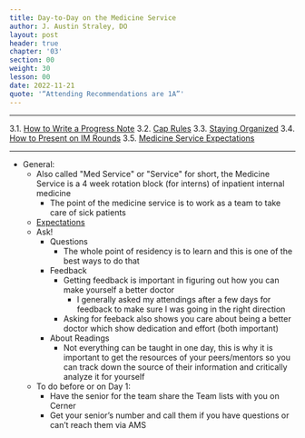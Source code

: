 ```yaml
---
title: Day-to-Day on the Medicine Service
author: J. Austin Straley, DO
layout: post
header: true
chapter: '03'
section: 00
weight: 30
lesson: 00
date: 2022-11-21
quote: '“Attending Recommendations are 1A”'
---
```


<hr>

3.1. [How to Write a Progress Note][1]
3.2. [Cap Rules][2]
3.3. [Staying Organized][3]
3.4. [How to Present on IM Rounds][4]
3.5. [Medicine Service Expectations][5]
<hr>

- General:
	- Also called "Med Service" or "Service" for short, the Medicine Service is a 4 week rotation block (for interns) of inpatient internal medicine
		- The point of the medicine service is to work as a team to take care of sick patients
	- [Expectations][5]
	- Ask! 
		- Questions
			- The whole point of residency is to learn and this is one of the best ways to do that
		- Feedback
			- Getting feedback is important in figuring out how you can make yourself a better doctor
				- I generally asked my attendings after a few days for feedback to make sure I was going in the right direction
			- Asking for feeback also shows you care about being a better doctor which show dedication and effort (both important)
		- About Readings
			- Not everything can be taught in one day, this is why it is important to get the resources of your peers/mentors so you can track down the source of their information and critically analyze it for yourself
	- To do before or on Day 1:
		- Have the senior for the team share the Team lists with you on Cerner
		- Get your senior’s number and call them if you have questions or can’t reach them via AMS

[1]: /internguidepages/chapter03/1-how-to-progress-note/
[2]: /internguidepages/chapter03/2-caprules/
[3]: /internguidepages/chapter03/3-staying-organized/
[4]: /internguidepages/chapter03/4-how-to-present/
[5]: /internguidepages/chapter03/5-team-expectations/